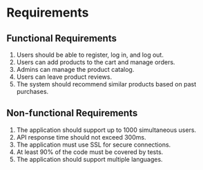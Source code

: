 # Requirements

## Functional Requirements

1. Users should be able to register, log in, and log out.
2. Users can add products to the cart and manage orders.
3. Admins can manage the product catalog.
4. Users can leave product reviews.
5. The system should recommend similar products based on past purchases.

## Non-functional Requirements

1. The application should support up to 1000 simultaneous users.
2. API response time should not exceed 300ms.
3. The application must use SSL for secure connections.
4. At least 90% of the code must be covered by tests.
5. The application should support multiple languages.
